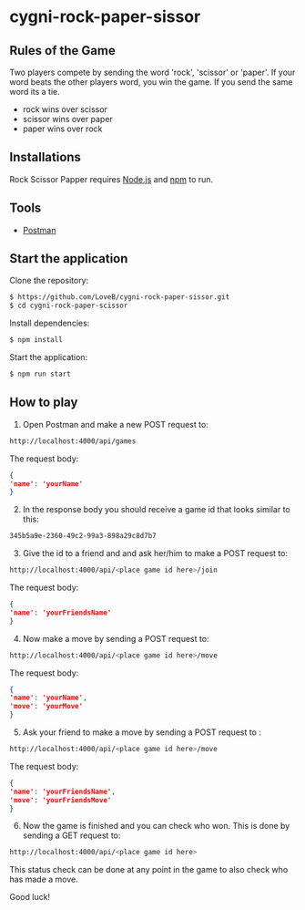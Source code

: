 # cygni-rock-paper-sissor


## Rules of the Game
Two players compete by sending the word 'rock', 'scissor' or 'paper'. If your word beats the other players word, you win the game. If you send the same word its a tie.
- rock wins over scissor
- scissor wins over paper
- paper wins over rock

## Installations

Rock Scissor Papper requires [Node.js](https://nodejs.org/) and [npm](https://www.npmjs.com/) to run.

## Tools
  - [Postman](https://www.getpostman.com/downloads/)

## Start the application
Clone the repository:
```sh
$ https://github.com/LoveB/cygni-rock-paper-sissor.git
$ cd cygni-rock-paper-scissor
```
Install dependencies:
```sh
$ npm install
```
Start the application:
```sh
$ npm run start
```

## How to play

1. Open Postman and make a new POST request to:
```sh
http://localhost:4000/api/games
```
The request body:
```json
{ 
'name': 'yourName' 
}
```
2. In the response body you should receive a game id that looks similar to this:
```sh
345b5a9e-2360-49c2-99a3-898a29c8d7b7
```
3. Give the id to a friend and and ask her/him to make a POST request to:
```sh
http://localhost:4000/api/<place game id here>/join
```
The request body:
```json
{ 
'name': 'yourFriendsName' 
}
```
4. Now make a move by sending a POST request to:
```sh
http://localhost:4000/api/<place game id here>/move
```
The request body:
```json
{
'name': 'yourName',
'move': 'yourMove'
}
```
5. Ask your friend to make a move by sending a POST request to :
```sh
http://localhost:4000/api/<place game id here>/move
```
The request body:
```json
{
'name': 'yourFriendsName',
'move': 'yourFriendsMove'
}
```
6. Now the game is finished and you can check who won. This is done by sending a GET request to:
```sh
http://localhost:4000/api/<place game id here>
```
This status check can be done at any point in the game to also check who has made a move.

Good luck!